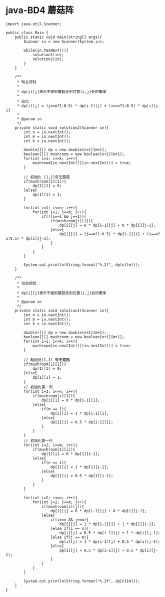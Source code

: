 # java-BD4 蘑菇阵


    import java.util.Scanner;
    
    public class Main {
        public static void main(String[] args){
            Scanner in = new Scanner(System.in);
    
            while(in.hasNext()){
                solution1(in);
                solution2(in);
            }
        }
    
        /**
         * 动态规划
         *
         * dp[i][j]表示不碰到蘑菇走到位置(i,j)处的概率
         *
         * 简化
         * dp[i][j] = (j==m?1:0.5) * dp[i-1][j] + (i==n?1:0.5) * dp[i][j-1]
         *
         * @param in
         */
        private static void solution2(Scanner in){
            int n = in.nextInt();
            int m = in.nextInt();
            int k = in.nextInt();
    
            double[][] dp = new double[n+1][m+1];
            boolean[][] mushroom = new boolean[n+1][m+1];
            for(int i=1; i<=k; i++){
                mushroom[in.nextInt()][in.nextInt()] = true;
            }
    
            // 初始化 (1,1)有无蘑菇
            if(mushroom[1][1]){
                dp[1][1] = 0;
            }else{
                dp[1][1] = 1;
            }
    
            for(int i=1; i<=n; i++){
                for(int j=1; j<=m; j++){
                    if(!(i==1 && j==1)){
                        if(mushroom[i][j]){
                            dp[i][j] = 0 * dp[i-1][j] + 0 * dp[i][j-1];
                        }else{
                            dp[i][j] = (j==m?1:0.5) * dp[i-1][j] + (i==n?1:0.5) * dp[i][j-1];
                        }
                    }
                }
            }
    
            System.out.println(String.format("%.2f", dp[n][m]));
        }
    
        /**
         * 动态规划
         *
         * dp[i][j]表示不碰到蘑菇走到位置(i,j)处的概率
         *
         * @param in
         */
        private static void solution1(Scanner in){
            int n = in.nextInt();
            int m = in.nextInt();
            int k = in.nextInt();
    
            double[][] dp = new double[n+1][m+1];
            boolean[][] mushroom = new boolean[n+1][m+1];
            for(int i=1; i<=k; i++){
                mushroom[in.nextInt()][in.nextInt()] = true;
            }
    
            // 起始处(1,1) 有无蘑菇
            if(mushroom[1][1]){
                dp[1][1] = 0;
            }else{
                dp[1][1] = 1;
            }
            // 初始化第一列
            for(int i=2; i<=n; i++){
                if(mushroom[i][1]){
                    dp[i][1] = 0 * dp[i-1][1];
                }else{
                    if(m == 1){
                        dp[i][1] = 1 * dp[i-1][1];
                    }else{
                        dp[i][1] = 0.5 * dp[i-1][1];
                    }
                }
            }
            // 初始化第一行
            for(int i=2; i<=m; i++){
                if(mushroom[1][i]){
                    dp[1][i] = 0 * dp[1][i-1];
                }else{
                    if(n == 1){
                        dp[1][i] = 1 * dp[1][i-1];
                    }else{
                        dp[1][i] = 0.5 * dp[1][i-1];
                    }
                }
            }
    
            for(int i=2; i<=n; i++){
                for(int j=2; j<=m; j++){
                    if(mushroom[i][j]){
                        dp[i][j] = 0 * dp[i-1][j] + 0 * dp[i][j-1];
                    }else{
                        if(i==n && j==m){
                            dp[i][j] = 1 * dp[i-1][j] + 1 * dp[i][j-1];
                        }else if(i == n){
                            dp[i][j] = 0.5 * dp[i-1][j] + 1 * dp[i][j-1];
                        }else if(j == m){
                            dp[i][j] = 1 * dp[i-1][j] + 0.5 * dp[i][j-1];
                        }else{
                            dp[i][j] = 0.5 * dp[i-1][j] + 0.5 * dp[i][j-1];
                        }
                    }
                }
            }
    
            System.out.println(String.format("%.2f", dp[n][m]));
        }
    }

  

